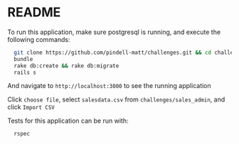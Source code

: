 # README

To run this application, make sure postgresql is running, and execute the following commands:

```bash
  git clone https://github.com/pindell-matt/challenges.git && cd challenges && cd sales_admin_submission
  bundle
  rake db:create && rake db:migrate
  rails s
```

And navigate to `http://localhost:3000` to see the running application

Click `choose file`, select `salesdata.csv` from `challenges/sales_admin`, and click `Import CSV`

Tests for this application can be run with:

```bash
  rspec
```
